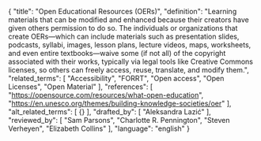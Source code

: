 {
  "title": "Open Educational Resources (OERs)",
  "definition": "Learning materials that can be modified and enhanced because their creators have given others permission to do so. The individuals or organizations that create OERs—which can include materials such as presentation slides, podcasts, syllabi, images, lesson plans, lecture videos, maps, worksheets, and even entire textbooks—waive some (if not all) of the copyright associated with their works, typically via legal tools like Creative Commons licenses, so others can freely access, reuse, translate, and modify them.",
  "related_terms": [
    "Accessibility",
    "FORRT",
    "Open access",
    "Open Licenses",
    "Open Material"
  ],
  "references": [
    "https://opensource.com/resources/what-open-education",
    "https://en.unesco.org/themes/building-knowledge-societies/oer"
  ],
  "alt_related_terms": [
    {}
  ],
  "drafted_by": [
    "Aleksandra Lazić"
  ],
  "reviewed_by": [
    "Sam Parsons",
    "Charlotte R. Pennington",
    "Steven Verheyen",
    "Elizabeth Collins"
  ],
  "language": "english"
}

